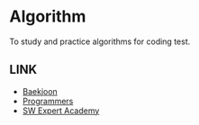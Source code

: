 # Algorithm
To study and practice algorithms for coding test.

## LINK

* [Baekjoon](https://www.acmicpc.net/)
* [Programmers](https://programmers.co.kr/)
* [SW Expert Academy](https://swexpertacademy.com/)